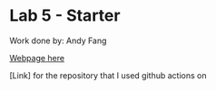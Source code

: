 # Lab 5 - Starter

Work done by: Andy Fang

[Webpage here](https://a4fang.github.io/Lab5_Starter/expose.html)

[Link] for the repository that I used github actions on
